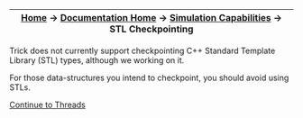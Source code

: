 | [Home](/trick) → [Documentation Home](../Documentation-Home) → [Simulation Capabilities](Simulation-Capabilities) → STL Checkpointing |
|------------------------------------------------------------------|


Trick does not currently support checkpointing C++ Standard Template Library (STL) types, although we working on it.

For those data-structures you intend to checkpoint, you should avoid using STLs.

[Continue to Threads](Threads)

